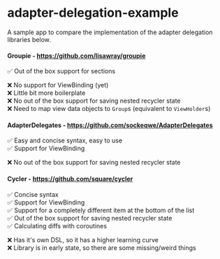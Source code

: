 # adapter-delegation-example
A sample app to compare the implementation of the adapter delegation libraries below.

#### Groupie - https://github.com/lisawray/groupie
✅ Out of the box support for sections

❌ No support for ViewBinding (yet)<br />
❌ Little bit more boilerplate<br />
❌ No out of the box support for saving nested recycler state<br />
❌ Need to map view data objects to `Group`s (equivalent to `ViewHolder`s)

#### AdapterDelegates - https://github.com/sockeqwe/AdapterDelegates
✅ Easy and concise syntax, easy to use<br />
✅ Support for ViewBinding

❌ No out of the box support for saving nested recycler state

#### Cycler - https://github.com/square/cycler
✅ Concise syntax<br />
✅ Support for ViewBinding<br />
✅ Support for a completely different item at the bottom of the list<br />
✅ Out of the box support for saving nested recycler state<br />
✅ Calculating diffs with coroutines

❌ Has it's own DSL, so it has a higher learning curve<br />
❌ Library is in early state, so there are some missing/weird things
